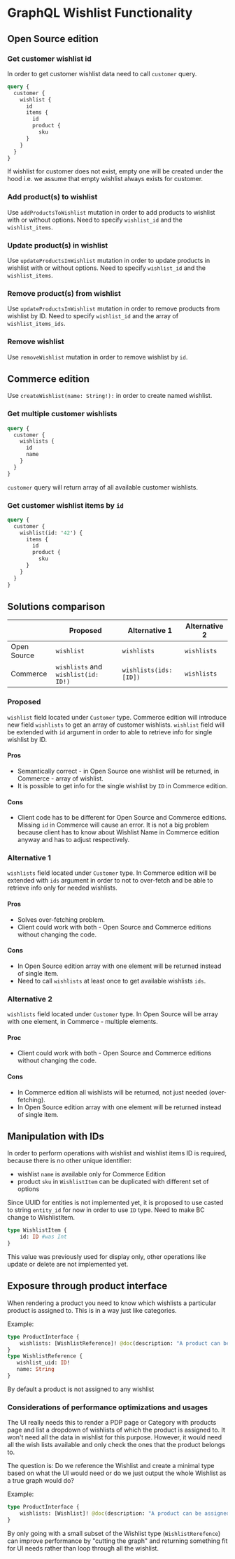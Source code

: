 # GraphQL Wishlist Functionality

## Open Source edition
### Get customer wishlist id
In order to get customer wishlist data need to call `customer` query.
``` graphql
query {
  customer {
    wishlist {
      id
      items {
        id
        product {
          sku
      }
    }
  }
}
```

If wishlist for customer does not exist, empty one will be created under the hood i.e. we assume that empty wishlist always exists for customer.

### Add product(s) to wishlist
Use `addProductsToWishlist` mutation in order to add products to wishlist with or without options. Need to specify `wishlist_id` and the `wishlist_items`.

### Update product(s) in wishlist
Use `updateProductsInWishlist` mutation in order to update products in wishlist with or without options. Need to specify `wishlist_id` and the `wishlist_items`.

### Remove product(s) from wishlist
Use `updateProductsInWishlist` mutation in order to remove products from wishlist by ID. Need to specify `wishlist_id` and the array of `wishlist_items_ids`.

### Remove wishlist
Use `removeWishlist` mutation in order to remove wishlist by `id`.

## Commerce edition
Use `createWishlist(name: String!):` in order to create named wishlist.

### Get multiple customer wishlists
``` graphql
query {
  customer {
    wishlists {
      id
      name
    }
  }
}
```
`customer` query will return array of all available customer wishlists.

### Get customer wishlist items by `id`
``` graphql
query {
  customer {
    wishlist(id: '42') {
      items {
        id
        product {
          sku
      }
    }
  }
}
```

## Solutions comparison

|  | Proposed | Alternative 1 | Alternative 2 |
| ------------- | ------------- | -------------| -------------|
| Open Source  | `wishlist` | `wishlists` | `wishlists`|
| Commerce  | `wishlists` and `wishlist(id: ID!)` | `wishlists(ids: [ID])` | `wishlists`|

### Proposed
`wishlist` field located under `Customer` type. Commerce edition will introduce new field `wishlists` to get an array of customer wishlists. `wishlist` field will be extended with `id` argument in order to able to retrieve info for single wishlist by ID.
#### Pros
- Semantically correct - in Open Source one wishlist will be returned, in Commerce - array of wishlist.
- It is possible to get info for the single wishlist by `ID` in Commerce edition.
#### Cons
- Client code has to be different for Open Source and Commerce editions. Missing `id` in Commerce will cause an error.
It is not a big problem because client has to know about Wishlist Name in Commerce edition anyway and has to adjust respectively.

### Alternative 1
`wishlists` field located under `Customer` type. In Commerce edition will be extended with `ids` argument in order to not to over-fetch and be able to retrieve info only for needed wishlists.

#### Pros
- Solves over-fetching problem.
- Client could work with both - Open Source and Commerce editions without changing the code.
#### Cons
- In Open Source edition array with one element will be returned instead of single item.
- Need to call `wishlists` at least once to get available wishlists `ids`.

### Alternative 2
`wishlists` field located under `Customer` type. In Open Source will be array with one element, in Commerce - multiple elements.
#### Proc
- Client could work with both - Open Source and Commerce editions without changing the code.
#### Cons
- In Commerce edition all wishlists will be returned, not just needed (over-fetching).
- In Open Source edition array with one element will be returned instead of single item.

## Manipulation with IDs

In order to perform operations with wishlist and wishlist items ID is required, because there is no other unique identifier:
 - wishlist `name` is available only for Commerce Edition
 - product `sku` in `WishlistItem` can be duplicated with different set of options

Since UUID for entities is not implemented yet, it is proposed to use casted to string `entity_id` for now in order to use `ID` type.
Need to make BC change to WishlistItem.
``` graphql
type WishlistItem {
    id: ID #was Int
}
```
This value was previously used for display only, other operations like update or delete are not implemented yet.

## Exposure through product interface

When rendering a product you need to know which wishlists a particular product is assigned to. This is in a way just like categories.

Example:
``` graphql
type ProductInterface {
    wishlists: [WishlistReference]! @doc(description: "A product can be assigned to multiple wishlist of none")
}
type WishlistReference {
   wishlist_uid: ID!
   name: String
}
```

By default a product is not assigned to any wishlist

### Considerations of performance optimizations and usages
The UI really needs this to render a PDP page or Category with products page and list a dropdown of wishlists of which the product is assigned to.
It won't need all the data in wishlist for this purpose. However, it would need all the wish lists available and only check the ones that the product belongs to.

The question is: Do we reference the Wishlist and create a minimal type based on what the UI would need or do we just output the whole Wishlist as a true graph would do?

Example:
``` graphql
type ProductInterface {
    wishlists: [Wishlist]! @doc(description: "A product can be assigned to multiple wishlist of none")
}
```

By only going with a small subset of the Wishlist type (`WishlistRerefence`) can improve performance by "cutting the graph" and returning something fit for UI needs rather than loop through all the wishlist.
